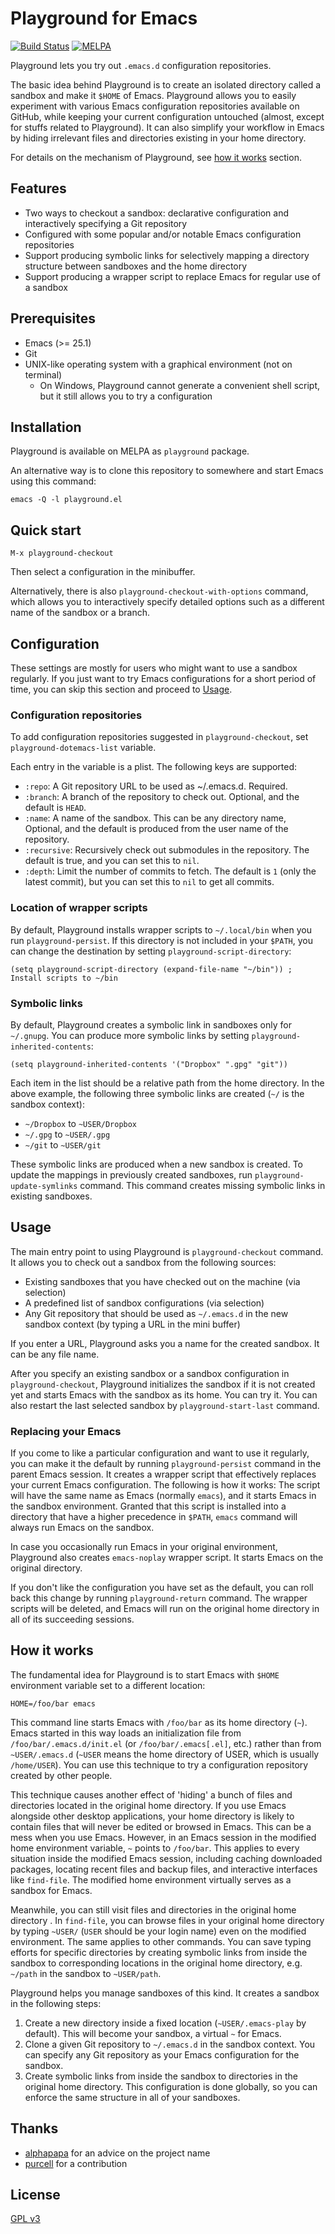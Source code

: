 # Playground for Emacs

[![Build Status](https://travis-ci.org/akirak/emacs-playground.svg?branch=master)](https://travis-ci.org/akirak/emacs-playground)
[![MELPA](http://melpa.milkbox.net/packages/playground-badge.svg)](http://melpa.milkbox.net/#/playground)

Playground lets you try out `.emacs.d` configuration repositories.

The basic idea behind Playground is to create an isolated directory called a sandbox and make it `$HOME` of Emacs. Playground allows you to easily experiment with various Emacs configuration repositories available on GitHub, while keeping your current configuration untouched (almost, except for stuffs related to Playground). It can also simplify your workflow in Emacs by hiding irrelevant files and directories existing in your home directory. 

For details on the mechanism of Playground, see [how it works](#how-it-works) section.

## Features

- Two ways to checkout a sandbox: declarative configuration and interactively specifying a Git repository
- Configured with some popular and/or notable Emacs configuration repositories
- Support producing symbolic links for selectively mapping a directory structure between sandboxes and the home directory
- Support producing a wrapper script to replace Emacs for regular use of a sandbox

## Prerequisites

- Emacs (>= 25.1)
- Git
- UNIX-like operating system with a graphical environment (not on terminal)
  - On Windows, Playground cannot generate a convenient shell script, but it still allows you to try a configuration

## Installation

Playground is available on MELPA as `playground` package.

An alternative way is to clone this repository to somewhere and start Emacs using this command: 

    emacs -Q -l playground.el

## Quick start

    M-x playground-checkout

Then select a configuration in the minibuffer.

Alternatively, there is also `playground-checkout-with-options` command, which allows you to interactively specify detailed options such as a different name of the sandbox or a branch. 

## Configuration

These settings are mostly for users who might want to use a sandbox regularly. If you just want to try Emacs configurations for a short period of time, you can skip this section and proceed to [Usage](#usage).

### Configuration repositories

To add configuration repositories suggested in `playground-checkout`, set `playground-dotemacs-list` variable.

Each entry in the variable is a plist. The following keys are supported:

- `:repo`: A Git repository URL to be used as ~/.emacs.d. Required.
- `:branch`: A branch of the repository to check out. Optional, and the default is `HEAD`. 
- `:name`: A name of the sandbox. This can be any directory name, Optional, and the default is produced from the user name of the repository.
- `:recursive`: Recursively check out submodules in the repository. The default is true, and you can set this to `nil`. 
- `:depth`: Limit the number of commits to fetch. The default is `1` (only the latest commit), but you can set this to `nil` to get all commits.  

### Location of wrapper scripts

By default, Playground installs wrapper scripts to `~/.local/bin` when you run `playground-persist`. If this directory is not included in your `$PATH`, you can change the destination by setting `playground-script-directory`:

```emacs-lisp
(setq playground-script-directory (expand-file-name "~/bin")) ; Install scripts to ~/bin
```

### Symbolic links

By default, Playground creates a symbolic link in sandboxes only for `~/.gnupg`. You can produce more symbolic links by setting `playground-inherited-contents`:

```emacs-lisp
(setq playground-inherited-contents '("Dropbox" ".gpg" "git"))
```

Each item in the list should be a relative path from the home directory. In the above example, the following three symbolic links are created (`~/` is the sandbox context):

- `~/Dropbox` to `~USER/Dropbox` 
- `~/.gpg` to `~USER/.gpg` 
- `~/git` to `~USER/git` 

These symbolic links are produced when a new sandbox is created. To update the mappings in previously created sandboxes, run `playground-update-symlinks` command. This command creates missing symbolic links in existing sandboxes. 

## Usage

The main entry point to using Playground is `playground-checkout` command. It allows you to check out a sandbox from the following sources:

- Existing sandboxes that you have checked out on the machine (via selection)
- A predefined list of sandbox configurations (via selection)
- Any Git repository that should be used as `~/.emacs.d` in the new sandbox context (by typing a URL in the mini buffer)

If you enter a URL, Playground asks you a name for the created sandbox. It can be any file name. 

After you specify an existing sandbox or a sandbox configuration in `playground-checkout`, Playground initializes the sandbox if it is not created yet and starts Emacs with the sandbox as its home. You can try it. You can also restart the last selected sandbox by `playground-start-last` command. 

### Replacing your Emacs

If you come to like a particular configuration and want to use it regularly, you can make it the default by running `playground-persist` command in the parent Emacs session. It creates a wrapper script that effectively replaces your current Emacs configuration. The following is how it works: The script will have the same name as Emacs (normally `emacs`), and it starts Emacs in the sandbox environment. Granted that this script is installed into a directory that have a higher precedence in  `$PATH`, `emacs` command will always run Emacs on the sandbox. 

In case you occasionally run Emacs in your original environment, Playground also creates `emacs-noplay` wrapper script. It starts Emacs on the original directory. 

If you don't like the configuration you have set as the default, you can roll back this change by running `playground-return` command. The wrapper scripts will be deleted, and Emacs will run on the original home directory in all of its succeeding sessions. 

## How it works

The fundamental idea for Playground is to start Emacs with `$HOME` environment variable set to a different location:

    HOME=/foo/bar emacs

This command line starts Emacs with `/foo/bar` as its home directory (`~`). Emacs started in this way loads an initialization file from `/foo/bar/.emacs.d/init.el` (or `/foo/bar/.emacs[.el]`, etc.) rather than from `~USER/.emacs.d` (`~USER` means the home directory of USER, which is usually `/home/USER`). You can use this technique to try a configuration repository created by other people. 

This technique causes another effect of 'hiding' a bunch of files and directories located in the original home directory. If you use Emacs alongside other desktop applications, your home directory is likely to contain files that will never be edited or browsed in Emacs. This can be a mess when you use Emacs. However, in an Emacs session in the modified home environment variable, `~` points to `/foo/bar`. This applies to every situation inside the modified Emacs session, including caching downloaded packages, locating recent files and backup files, and interactive interfaces like `find-file`. The modified home environment virtually serves as a sandbox for Emacs. 

Meanwhile, you can still visit files and directories in the original home directory . In `find-file`, you can browse files in your original home directory by typing `~USER/` (`USER` should be your login name) even on the modified environment. The same applies to other commands. You can save typing efforts for specific directories by creating symbolic links from inside the sandbox to corresponding locations in the original home directory, e.g. `~/path` in the sandbox to `~USER/path`.

Playground helps you manage sandboxes of this kind. It creates a sandbox in the following steps:

1. Create a new directory inside a fixed location (`~USER/.emacs-play` by default). This will become your sandbox, a virtual `~` for Emacs. 
2. Clone a given Git repository to `~/.emacs.d` in the sandbox context. You can specify any Git repository as your Emacs configuration for the sandbox. 
3. Create symbolic links from inside the sandbox to directories in the original home directory. This configuration is done globally, so you can enforce the same structure in all of your sandboxes. 

## Thanks

- [alphapapa](https://github.com/alphapapa) for an advice on the project name
- [purcell](https://github.com/purcell) for a contribution

## License

[GPL v3](LICENSE.txt)
